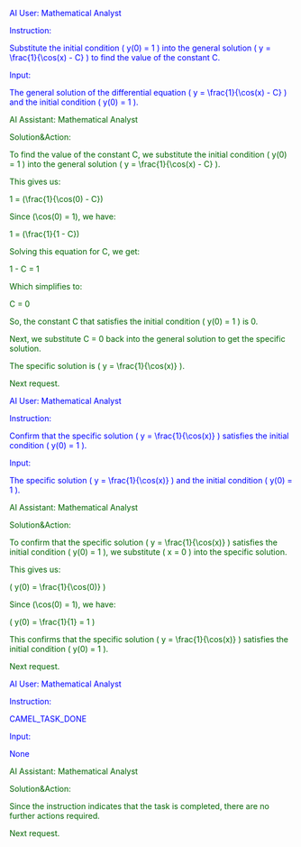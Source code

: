 
<span style='color: blue;'>AI User: Mathematical Analyst</span>


<span style='color: blue;'>Instruction:</span>

<span style='color: blue;'>Substitute the initial condition \( y(0) = 1 \) into the general solution \( y = \frac{1}{\cos(x) - C} \) to find the value of the constant C.</span>

<span style='color: blue;'>Input:</span>

<span style='color: blue;'>The general solution of the differential equation \( y = \frac{1}{\cos(x) - C} \) and the initial condition \( y(0) = 1 \).</span>


<span style='color: darkgreen;'>AI Assistant: Mathematical Analyst</span>


<span style='color: darkgreen;'>Solution&amp;Action:</span>

<span style='color: darkgreen;'>To find the value of the constant C, we substitute the initial condition \( y(0) = 1 \) into the general solution \( y = \frac{1}{\cos(x) - C} \). </span>


<span style='color: darkgreen;'>This gives us:</span>


<span style='color: darkgreen;'>1 = \(\frac{1}{\cos(0) - C}\)</span>


<span style='color: darkgreen;'>Since \(\cos(0) = 1\), we have:</span>


<span style='color: darkgreen;'>1 = \(\frac{1}{1 - C}\)</span>


<span style='color: darkgreen;'>Solving this equation for C, we get:</span>


<span style='color: darkgreen;'>1 - C = 1</span>


<span style='color: darkgreen;'>Which simplifies to:</span>


<span style='color: darkgreen;'>C = 0</span>


<span style='color: darkgreen;'>So, the constant C that satisfies the initial condition \( y(0) = 1 \) is 0. </span>


<span style='color: darkgreen;'>Next, we substitute C = 0 back into the general solution to get the specific solution. </span>


<span style='color: darkgreen;'>The specific solution is \( y = \frac{1}{\cos(x)} \). </span>


<span style='color: darkgreen;'>Next request.</span>


<span style='color: blue;'>AI User: Mathematical Analyst</span>


<span style='color: blue;'>Instruction:</span>

<span style='color: blue;'>Confirm that the specific solution \( y = \frac{1}{\cos(x)} \) satisfies the initial condition \( y(0) = 1 \).</span>

<span style='color: blue;'>Input:</span>

<span style='color: blue;'>The specific solution \( y = \frac{1}{\cos(x)} \) and the initial condition \( y(0) = 1 \).</span>


<span style='color: darkgreen;'>AI Assistant: Mathematical Analyst</span>


<span style='color: darkgreen;'>Solution&amp;Action:</span>

<span style='color: darkgreen;'>To confirm that the specific solution \( y = \frac{1}{\cos(x)} \) satisfies the initial condition \( y(0) = 1 \), we substitute \( x = 0 \) into the specific solution.</span>


<span style='color: darkgreen;'>This gives us:</span>


<span style='color: darkgreen;'>\( y(0) = \frac{1}{\cos(0)} \)</span>


<span style='color: darkgreen;'>Since \(\cos(0) = 1\), we have:</span>


<span style='color: darkgreen;'>\( y(0) = \frac{1}{1} = 1 \)</span>


<span style='color: darkgreen;'>This confirms that the specific solution \( y = \frac{1}{\cos(x)} \) satisfies the initial condition \( y(0) = 1 \).</span>


<span style='color: darkgreen;'>Next request.</span>


<span style='color: blue;'>AI User: Mathematical Analyst</span>


<span style='color: blue;'>Instruction:</span>

<span style='color: blue;'>CAMEL_TASK_DONE</span>

<span style='color: blue;'>Input:</span>

<span style='color: blue;'>None</span>


<span style='color: darkgreen;'>AI Assistant: Mathematical Analyst</span>


<span style='color: darkgreen;'>Solution&amp;Action:</span>

<span style='color: darkgreen;'>Since the instruction indicates that the task is completed, there are no further actions required. </span>


<span style='color: darkgreen;'>Next request.</span>

